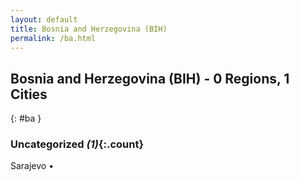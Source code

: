 ```yaml
---
layout: default
title: Bosnia and Herzegovina (BIH)
permalink: /ba.html
---
```



## Bosnia and Herzegovina (BIH) - 0 Regions, 1 Cities
{: #ba }





### Uncategorized _(1)_{:.count}


Sarajevo  •


 
